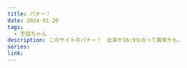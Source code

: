 ```yaml
---
title: バナー！
date: 2024-01-20
tags:
  - 宇田ちゃん
description: このサイトのバナー！　比率が16:9なのって異常かも。
series: 
link:
---
```


